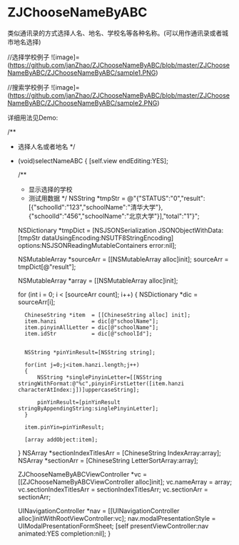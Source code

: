 # ZJChooseNameByABC
类似通讯录的方式选择人名、地名、学校名等各种名称。(可以用作通讯录或者城市地名选择)

//选择学校例子
![image]=(https://github.com/janZhao/ZJChooseNameByABC/blob/master/ZJChooseNameByABC/ZJChooseNameByABC/sample1.PNG)

//搜索学校例子
![image]=(https://github.com/janZhao/ZJChooseNameByABC/blob/master/ZJChooseNameByABC/ZJChooseNameByABC/sample2.PNG)

详细用法见Demo:

/**
 * 选择人名或者地名
 */
- (void)selectNameABC
{
    [self.view endEditing:YES];
    
    /**
     *  显示选择的学校
     *  测试用数据
     */
    NSString *tmpStr = @"{\"STATUS\":\"0\",\"result\":[{\"schoolId\":\"123\",\"schoolName\":\"清华大学\"}, {\"schoolId\":\"456\",\"schoolName\":\"北京大学\"}],\"total\":\"1\"}";
    
    NSDictionary *tmpDict = [NSJSONSerialization JSONObjectWithData:[tmpStr dataUsingEncoding:NSUTF8StringEncoding] options:NSJSONReadingMutableContainers error:nil];
    
    NSMutableArray *sourceArr = [[NSMutableArray alloc]init];
    sourceArr = tmpDict[@"result"];
    
    NSMutableArray *array = [[NSMutableArray alloc]init];
    
    for (int i = 0; i < [sourceArr count]; i++)
    {
        NSDictionary *dic = sourceArr[i];
        
        ChineseString *item  = [[ChineseString alloc] init];
        item.hanzi           = dic[@"schoolName"];
        item.pinyinAllLetter = dic[@"schoolName"];
        item.idStr           = dic[@"schoolId"];
        
        
        NSString *pinYinResult=[NSString string];
        
        for(int j=0;j<item.hanzi.length;j++)
        {
            NSString *singlePinyinLetter=[[NSString stringWithFormat:@"%c",pinyinFirstLetter([item.hanzi characterAtIndex:j])]uppercaseString];
            
            pinYinResult=[pinYinResult stringByAppendingString:singlePinyinLetter];
        }
        
        item.pinYin=pinYinResult;
        
        [array addObject:item];
    }
    NSArray  *sectionIndexTitlesArr = [ChineseString IndexArray:array];
    NSArray  *sectionArr            = [ChineseString LetterSortArray:array];
    
    ZJChooseNameByABCViewController *vc = [[ZJChooseNameByABCViewController alloc]init];
    vc.nameArray = array;
    vc.sectionIndexTitlesArr = sectionIndexTitlesArr;
    vc.sectionArr = sectionArr;
    
    UINavigationController *nav = [[UINavigationController alloc]initWithRootViewController:vc];
    nav.modalPresentationStyle = UIModalPresentationFormSheet;
    [self presentViewController:nav animated:YES completion:nil];
}

